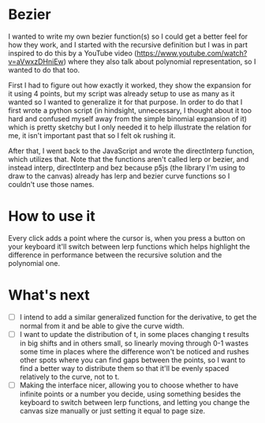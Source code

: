 # Bezier
I wanted to write my own bezier function(s) so I could get a better feel for how they work, and I started with the recursive definition but I was in part inspired to do this by a YouTube video (https://www.youtube.com/watch?v=aVwxzDHniEw) where they also talk about polynomial representation, so I wanted to do that too.

First I had to figure out how exactly it worked, they show the expansion for it using 4 points, but my script was already setup to use as many as it wanted so I wanted to generalize it for that purpose. In order to do that I first wrote a python script (in hindsight, unnecessary, I thought about it too hard and confused myself away from the simple binomial expansion of it) which is pretty sketchy but I only needed it to help illustrate the relation for me, it isn't important past that so I felt ok rushing it.

After that, I went back to the JavaScript and wrote the directInterp function, which utilizes that. Note that the functions aren't called lerp or bezier, and instead interp, directInterp and bez because p5js (the library I'm using to draw to the canvas) already has lerp and bezier curve functions so I couldn't use those names.

# How to use it
Every click adds a point where the cursor is, when you press a button on your keyboard it'll switch between lerp functions which helps highlight the difference in performance between the recursive solution and the polynomial one. 

# What's next
- [ ] I intend to add a similar generalized function for the derivative, to get the normal from it and be able to give the curve width. 
- [ ] I want to update the distribution of t, in some places changing t results in big shifts and in others small, so linearly moving through 0-1 wastes some time in places where the difference won't be noticed and rushes other spots where you can find gaps between the points, so I want to find a better way to distribute them so that it'll be evenly spaced relatively to the curve, not to t.
- [ ] Making the interface nicer, allowing you to choose whether to have infinite points or a number you decide, using something besides the keyboard to switch between lerp functions, and letting you change the canvas size manually or just setting it equal to page size.
